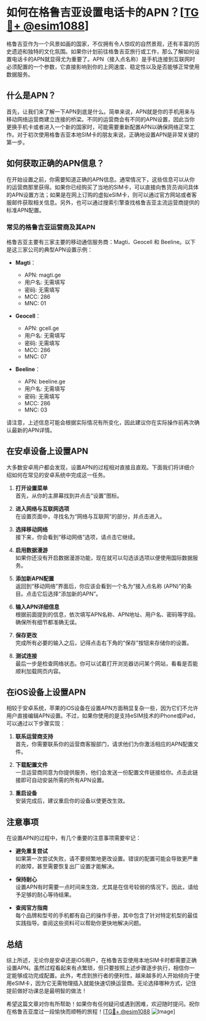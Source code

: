 # 如何在格鲁吉亚设置电话卡的APN？[[TG💪+ @esim1088](https://t.me/s/esim1088)]

格鲁吉亚作为一个风景如画的国家，不仅拥有令人惊叹的自然景观，还有丰富的历史遗迹和独特的文化氛围。如果你计划前往格鲁吉亚旅行或工作，那么了解如何设置电话卡的APN就显得尤为重要了。APN（接入点名称）是手机连接到互联网时必须配置的一个参数，它直接影响到你的上网速度、稳定性以及是否能够正常使用数据服务。

## 什么是APN？

首先，让我们来了解一下APN到底是什么。简单来说，APN就是你的手机用来与移动网络运营商建立连接的桥梁。不同的运营商会有不同的APN设置，因此当你更换手机卡或者进入一个新的国家时，可能需要重新配置APN以确保网络正常工作。对于初次使用格鲁吉亚本地SIM卡的朋友来说，正确地设置APN是非常关键的第一步。

## 如何获取正确的APN信息？

在开始设置之前，你需要知道正确的APN信息。通常情况下，这些信息可以从你的运营商那里获得。如果你已经购买了当地的SIM卡，可以直接向售货员询问具体的APN设置方法；如果是在网上订购的虚拟eSIM卡，则可以通过官方网站或者客服邮件获取相关信息。另外，也可以通过搜索引擎查找格鲁吉亚主流运营商提供的标准APN配置。

### 常见的格鲁吉亚运营商及其APN

格鲁吉亚主要有三家主要的移动通信服务商：Magti、Geocell 和 Beeline。以下是这三家公司的典型APN设置示例：

- **Magti**：
  - APN: magti.ge
  - 用户名: 无需填写
  - 密码: 无需填写
  - MCC: 286
  - MNC: 01

- **Geocell**：
  - APN: gcell.ge
  - 用户名: 无需填写
  - 密码: 无需填写
  - MCC: 286
  - MNC: 07

- **Beeline**：
  - APN: beeline.ge
  - 用户名: 无需填写
  - 密码: 无需填写
  - MCC: 286
  - MNC: 03

请注意，上述信息可能会根据实际情况有所变化，因此建议你在实际操作前再次确认最新的APN详情。

## 在安卓设备上设置APN

大多数安卓用户都会发现，设置APN的过程相对直接且直观。下面我们将详细介绍如何在常见的安卓系统中完成这一任务。

1. **打开设置菜单**  
   首先，从你的主屏幕找到并点击“设置”图标。

2. **进入网络与互联网选项**  
   在设置页面中，寻找名为“网络与互联网”的部分，并点击进入。

3. **选择移动网络**  
   接下来，你会看到“移动网络”选项，请点击它继续。

4. **启用数据漫游**  
   如果你还没有开启数据漫游功能，现在就可以勾选该选项以便使用国际数据服务。

5. **添加新APN配置**  
   返回到“移动网络”界面后，你应该会看到一个名为“接入点名称 (APN)”的条目。点击它后选择“添加新的APN”。

6. **输入APN详细信息**  
   根据前面提到的信息，依次填写APN名称、APN地址、用户名、密码等字段。确保所有细节都准确无误。

7. **保存更改**  
   完成所有必要的输入之后，记得点击右下角的“保存”按钮来存储你的设置。

8. **测试连接**  
   最后一步是检查网络状态。你可以试着打开浏览器访问某个网站，看看是否能顺利加载网页内容。

## 在iOS设备上设置APN

相较于安卓系统，苹果的iOS设备在设置APN方面稍显复杂一些，因为它们不允许用户直接编辑APN设置。不过，如果你使用的是支持eSIM技术的iPhone或iPad，可以通过以下步骤实现：

1. **联系运营商支持**  
   首先，你需要联系你的运营商客服部门，请求他们为你激活相应的APN配置文件。

2. **下载配置文件**  
   一旦运营商同意为你提供服务，他们会发送一份配置文件链接给你。点击此链接即可自动安装所需的所有APN设置。

3. **重启设备**  
   安装完成后，建议重启你的设备以使更改生效。

## 注意事项

在设置APN的过程中，有几个重要的注意事项需要牢记：

- **避免重复尝试**  
  如果第一次尝试失败，请不要频繁地更改设置。错误的配置可能会导致更严重的故障，甚至需要恢复出厂设置才能解决。

- **保持耐心**  
  设置APN有时需要一点时间来生效，尤其是在信号较弱的情况下。因此，请给予足够的耐心等待结果。

- **查阅官方指南**  
  每个品牌和型号的手机都有自己的操作手册，其中包含了针对特定机型的最佳实践指导。查阅这些资料可以帮助你更快地解决问题。

## 总结

综上所述，无论你是安卓还是iOS用户，在格鲁吉亚使用本地SIM卡时都需要正确设置APN。虽然过程看起来有点繁琐，但只要按照上述步骤逐步执行，相信你一定能够成功完成配置。此外，考虑到旅行者的便利性，越来越多的人开始倾向于使用eSIM卡，因为它无需物理插入就能快速切换运营商。无论选择哪种方式，记住提前做好功课总是最明智的做法！

希望这篇文章对你有所帮助！如果你有任何疑问或遇到困难，欢迎随时提问。祝你在格鲁吉亚度过一段愉快而顺畅的旅程！[[TG💪+ @esim1088](https://t.me/s/esim1088) ![Image](https://i.postimg.cc/4NQfJmqS/Snipaste-2025-05-13-00-14-12.png)]